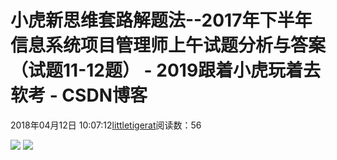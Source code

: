 
# 小虎新思维套路解题法--2017年下半年信息系统项目管理师上午试题分析与答案（试题11-12题） - 2019跟着小虎玩着去软考 - CSDN博客

2018年04月12日 10:07:12[littletigerat](https://me.csdn.net/littletigerat)阅读数：56


![](https://img-blog.csdn.net/20180412100532763)
![](https://img-blog.csdn.net/2018041210054152)


